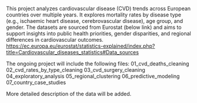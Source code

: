This project analyzes cardiovascular disease (CVD) trends across European countries over multiple years. It explores mortality rates by disease type (e.g., ischaemic heart disease, cerebrovascular disease), age group, and gender. The datasets are sourced from Eurostat (below link) and aims to support insights into public health priorities, gender disparities, and regional differences in cardiovascular outcomes.
https://ec.europa.eu/eurostat/statistics-explained/index.php?title=Cardiovascular_diseases_statistics#Data_sources

The ongoing project will include the following files:
01_cvd_deaths_cleaning
02_cvd_rates_by_type_cleaning
03_cvd_surgery_cleaning
04_exploratory_analysis
05_regional_clustering
06_predictive_modeling
07_country_case_studies

More detailed description of the data will be added. 
